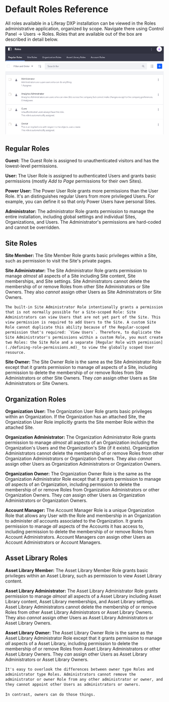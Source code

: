 # Default Roles Reference

All roles available in a Liferay DXP installation can be viewed in the Roles administrative application, organized by scope. Navigate there using Control Panel &rarr; Users &rarr; Roles. Roles that are available out of the box are described in detail below.

![Roles Admin is the hub of permissions management in Liferay DXP.](./default-roles-reference/images/01.png)

## Regular Roles

**Guest:** The Guest Role is assigned to unauthenticated visitors and has the lowest-level permissions. 

**User:** The User Role is assigned to authenticated Users and grants basic permissions (mostly *Add to Page* permissions for their own Sites).

**Power User:** The Power User Role grants more permissions than the User Role. It's an distinguishes regular Users from more privileged Users. For example, you can define it so that only Power Users have personal Sites.

**Administrator:** The administrator Role grants permission to manage the entire installation, including global settings and individual Sites, Organizations, and Users. The Administrator's permissions are hard-coded and cannot be overridden.

## Site Roles

**Site Member:** The Site Member Role grants basic privileges within a Site, such as permission to visit the Site's private pages.

**Site Administrator:** The Site Administrator Role grants permission to manage *almost* all aspects of a Site including Site content, Site memberships, and Site settings. Site Administrators cannot delete the membership of or remove Roles from other Site Administrators or Site Owners. They also *cannot* assign other Users as Site Administrators or Site Owners.

```{note}
The built-in Site Administrator Role intentionally grants a permission that is not normally possible for a Site-scoped Role: Site Administrators can view Users that are not yet part of the Site. This view permission is required to add Users to the Site. A custom Site Role cannot duplicate this ability because of the Regular-scoped permission that's required: `View Users`. Therefore, to duplicate the Site Administrator's permissions within a custom Role, you must create two Roles: the Site Role and a separate [Regular Role with permission](./defining-role-permissions.md)_ to view the globally scoped User resource.
```

**Site Owner:** The Site Owner Role is the same as the Site Administrator Role except that it grants permission to manage *all* aspects of a Site, including permission to delete the membership of or remove Roles from Site Administrators or other Site Owners. They *can* assign other Users as Site Administrators or Site Owners.

## Organization Roles

**Organization User:** The Organization User Role grants basic privileges within an Organization. If the Organization has an attached Site, the Organization User Role implicitly grants the Site member Role within the attached Site.

**Organization Administrator:** The Organization Administrator Role grants permission to manage *almost* all aspects of an Organization including the Organization's Users and the Organization's Site (if it exists). Organization Administrators cannot delete the membership of or remove Roles from other Organization Administrators or Organization Owners. They also *cannot* assign other Users as Organization Administrators or Organization Owners.

**Organization Owner:** The Organization Owner Role is the same as the Organization Administrator Role except that it grants permission to manage *all* aspects of an Organization, including permission to delete the membership of or remove Roles from Organization Administrators or other Organization Owners. They *can* assign other Users as Organization Administrators or Organization Owners.

**Account Manager:** The Account Manager Role is a unique Organization Role that allows any User with the Role and membership in an Organization to administer _all_ accounts associated to the Organization. It grants permission to manage *all* aspects of the Accounts it has access to, including permission to delete the membership of or remove Roles from Account Administrators. Account Managers *can* assign other Users as Account Administrators or Account Managers.

## Asset Library Roles

**Asset Library Member:** The Asset Library Member Role grants basic privileges within an Asset Library, such as permission to view Asset Library content.

**Asset Library Administrator:** The Asset Library Administrator Role grants permission to manage *almost* all aspects of a Asset Library including Asset Library content, Asset Library memberships, and Asset Library settings. Asset Library Administrators cannot delete the membership of or remove Roles from other Asset Library Administrators or Asset Library Owners. They also *cannot* assign other Users as Asset Library Administrators or Asset Library Owners.

**Asset Library Owner:** The Asset Library Owner Role is the same as the Asset Library Administrator Role except that it grants permission to manage *all* aspects of a Asset Library, including permission to delete the membership of or remove Roles from Asset Library Administrators or other Asset Library Owners. They *can* assign other Users as Asset Library Administrators or Asset Library Owners.

```{note}
It's easy to overlook the differences between owner type Roles and administrator type Roles. Administrators cannot remove the administrator or owner Role from any other administrator or owner, and they cannot appoint other Users as administrators or owners.

In contrast, owners can do those things.
```

<!-- commented out section as per LRDOCS-8188
## Account Roles

**Account Member:** The Account Member Role grants basic privileges within a Account, such as permission to visit the Account's private pages.

**Account Administrator:** Account Administrators are super users of their account. They have permissions to manage *almost* all aspects of a Account including Account content, Account memberships, and Account settings. Account Administrators cannot delete the membership of or remove Roles from other Account Administrators or Account Owners. They also *cannot* assign other Users as Account Administrators or Account Owners.
-->
